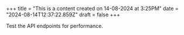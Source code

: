 +++
title = "This is a content created on 14-08-2024 at 3:25PM"
date = "2024-08-14T12:37:22.859Z"
draft = false
+++

  Test the API endpoints for performance.
        
